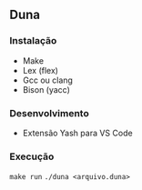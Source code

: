 ## Duna
### Instalação 
- Make
- Lex (flex)
- Gcc ou clang
- Bison (yacc)

### Desenvolvimento
- Extensão Yash para VS Code

### Execução
`make run`
`./duna <arquivo.duna>`
